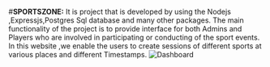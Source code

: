 #**SPORTSZONE:**
It is project that is developed  by using the Nodejs ,Expressjs,Postgres Sql database  and many other packages.
The main functionality of the project is to provide interface for both Admins and Players who are involved in participating or conducting of the sport events.
In this website ,we enable the users to create sessions of different sports at various places and different Timestamps.
![Dashboard](assets/Screenshot_2024-07-02_191238.png)
